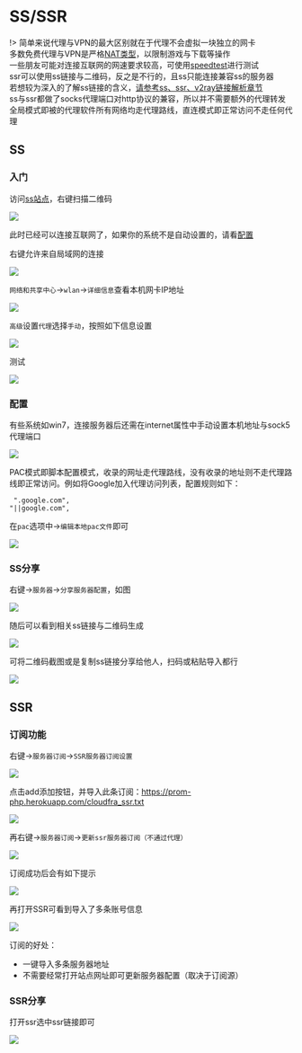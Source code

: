 # SS/SSR


!>  简单来说代理与VPN的最大区别就在于代理不会虚拟一块独立的网卡<br>
  多数免费代理与VPN是严格[NAT类型](/abc/4nat.md)，以限制游戏与下载等操作<br>
 一些朋友可能对连接互联网的网速要求较高，可使用[speedtest](http://www.speedtest.net/)进行测试<br>
 ssr可以使用ss链接与二维码，反之是不行的，且ss只能连接兼容ss的服务器<br>
 若想较为深入的了解ss链接的含义，[请参考ss、ssr、v2ray链接解析章节](/append/srvurl.md)<br>
 ss与ssr都做了socks代理端口对http协议的兼容，所以并不需要额外的代理转发<br>
 全局模式即被的代理软件所有网络均走代理路线，直连模式即正常访问不走任何代理<br>

## SS

### 入门

访问[ss站点](https://free-ss.tk/)，右键扫描二维码

<!-- ![](https://ipfs.io/ipfs/QmWS9eJJi7dnMXjG7jxYAz7NDDCLHnrtSfc6viNRjbBjc9?2.png) -->

![](https://i.postimg.cc/C1v3LX5P/2018-04-30-105508.png)

 此时已经可以连接互联网了，如果你的系统不是自动设置的，请看<a href="#/proxy/ss-ssr?id=配置">配置</a>

右键允许来自局域网的连接

<!-- ![](https://ipfs.io/ipfs/QmbNUAL9vmXcnAkWP15XxevvLqpED2tbAxxnVCeGDs3o9X?1.png) -->

![](https://i.postimg.cc/J0fdsLLq/2018-05-05-032022.png)

`网络和共享中心`-&gt;`wlan`-&gt;`详细信息`查看本机网卡IP地址

<!-- ![](https://ipfs.io/ipfs/QmdwEi4zS8DNWx8gzkykPAoBkocQguEEP4QYhZFQV8Kwj9?4.png) -->

![](https://i.postimg.cc/Vvsxz4Ds/2018-05-05-032400.png)

`高级`设置`代理`选择`手动`，按照如下信息设置

<!-- ![](https://ipfs.io/ipfs/QmfU5EVwSUgyNtKFbetxfR1pvcyQTgbmM1y5Rp7QYkuX1b?1.png) -->

![](https://i.postimg.cc/mkCKNDVq/x1.png)

测试

<!-- ![](https://ipfs.io/ipfs/QmRfQ2LhCek5jw7UDBxwC2Y9Qm8VLjP17Ehhgh99Kw7Uod?3.png) -->

![](https://i.postimg.cc/zXw9yyyH/x2.png)

### 配置

有些系统如win7，连接服务器后还需在internet属性中手动设置本机地址与sock5代理端口

<!-- ![](https://ipfs.io/ipfs/QmQBdt4QM9GKcgfFdXh1LtKh45ubyrTqhjEgVHUBk9VfG4?4.png) -->

![](https://i.postimg.cc/k4tHqGr4/2018-04-28-224352.png)

PAC模式即脚本配置模式，收录的网址走代理路线，没有收录的地址则不走代理路线即正常访问。例如将Google加入代理访问列表，配置规则如下：

```text
 ".google.com",
"||google.com",
```

在`pac`选项中-&gt;`编辑本地pac文件`即可

<!-- ![](https://ipfs.io/ipfs/QmeHE8dTsEEQhvQRWBjwzKeioyprepRha6vFFYpce4i22o?1.png) -->

![](https://i.postimg.cc/xTP40BZK/2018-04-28-230423.png)

### SS分享

右键-&gt;`服务器`-&gt;`分享服务器配置`，如图

![](https://i.postimg.cc/bv46CPGj/2018-53px8.png)

随后可以看到相关ss链接与二维码生成

![](https://i.postimg.cc/90hL2Bt8/2018-06-09-174922.png)

可将二维码截图或是复制ss链接分享给他人，扫码或粘贴导入都行

![](https://i.postimg.cc/FFyPZ2N2/2018-06-09-181034.png)

## SSR

### 订阅功能

右键->`服务器订阅`->`SSR服务器订阅设置`
<!-- ![](https://ipfs.io/ipfs/QmX4z2VDbj5EDvzRzBHTiyqYsTvvxbgDi3pFwhiLfLLNFL?1.png) -->

![](https://i.postimg.cc/wvKV5kPq/2018-04-28-235146.png)

点击add添加按钮，并导入此条订阅：https://prom-php.herokuapp.com/cloudfra_ssr.txt
<!-- ![](https://ipfs.io/ipfs/QmNbaKnwt9E447xLzndAZvCHDByMbA6rZn4AsdDbeuFDuP?2.png) -->

![](https://i.postimg.cc/YChfJVB2/2018-06-09-215048.png)

<!-- ![](https://ipfs.io/ipfs/QmfXCT9yWSxPq4G7QuU9b1RzmFWZodAkY2Pzrt7iGHko5X?1.png) -->

再右键->`服务器订阅`->`更新ssr服务器订阅（不通过代理）`

![](https://i.postimg.cc/jSpNBShv/2018-04-28-235337.png)

订阅成功后会有如下提示
<!-- ![](https://ipfs.io/ipfs/QmdteWfXcW3NzJrB8gbxmF83eoybYfBoLThFEC6f8CwYCw?1.png) -->

![](https://i.postimg.cc/SQ1nwKS8/2018-04-28-235358.png)

再打开SSR可看到导入了多条账号信息

![](https://i.postimg.cc/TPcwQdNK/2018-06-09-220222.png)


订阅的好处：

* 一键导入多条服务器地址
* 不需要经常打开站点网址即可更新服务器配置（取决于订阅源）

### SSR分享

打开ssr选中ssr链接即可

![](https://i.postimg.cc/SNzx37tF/2018-06-09-190728.png)



<!-- !> ssr可以使用ss链接与二维码，反之是不行的，且ss只能连接兼容ss的服务器<br>
 若想较为深入的了解ss链接的含义，[请参考ss、ssr、v2ray链接解析章节](/append/srvurl.md)<br>
 ss与ssr都做了socks代理端口对http协议的兼容，所以并不需要额外的代理转发<br>
 全局模式即被的代理软件所有网络均走代理路线，直连模式即正常访问不走任何代理 -->
<!-- ps:

* ssr可以使用ss链接与二维码，反之是不行的，且ss只能连接兼容ss的服务器
* ss与ssr都做了socks代理端口对http协议的兼容，所以并不需要额外的代理转发
* 全局模式即被的代理软件所有网络均走代理路线，直连模式即正常访问不走任何代理 -->
